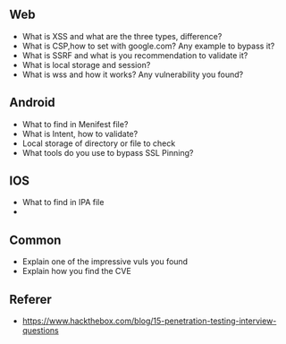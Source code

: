 ## Web
- What is XSS and what are the three types, difference?
- What is CSP,how to set with google.com? Any example to bypass it?
- What is SSRF and what is you recommendation to validate it?
- What is local storage and session?
- What is wss and how it works? Any vulnerability you found?


## Android
- What to find in Menifest file?
- What is Intent, how to validate?
- Local storage of directory or file to check
- What tools do you use to bypass SSL Pinning?


## IOS
- What to find in IPA file
- 


## Common
- Explain one of the impressive vuls you found
- Explain how you find the CVE

  

## Referer
- https://www.hackthebox.com/blog/15-penetration-testing-interview-questions
